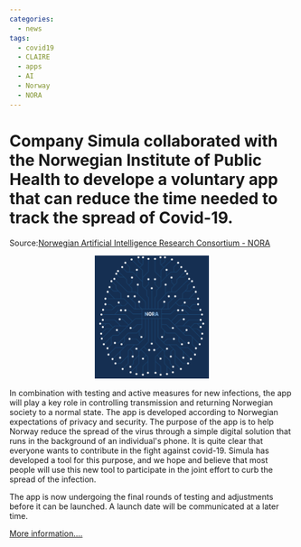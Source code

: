 ```yaml
---
categories:
  - news
tags:
  - covid19
  - CLAIRE
  - apps
  - AI
  - Norway
  - NORA
---
```


# Company Simula collaborated with the Norwegian Institute of Public Health to develope a voluntary app that can reduce the time needed to track the spread of Covid-19. 

Source:[Norwegian Artificial Intelligence Research Consortium - NORA](https://www.nora.ai/news-and-events/news/simula-is-working-with-the-norwegian-institute-of-.html)

<p align="center"><a href="http://www.nora.ai/"><img src="/assets/images/images_posts/logo_nora.png"  width="40%"></a></p>


In combination with testing and active measures for new infections, the app will play a key role in controlling transmission and returning Norwegian society to a normal state. The app is developed according to Norwegian expectations of privacy and security. The purpose of the app is to help Norway reduce the spread of the virus through a simple digital solution that runs in the background of an individual's phone. It is quite clear that everyone wants to contribute in the fight against covid-19. Simula has developed a tool for this purpose, and we hope and believe that most people will use this new tool to participate in the joint effort to curb the spread of the infection.

The app is now undergoing the final rounds of testing and adjustments before it can be launched. A launch date will be communicated at a later time.

[More information....](https://www.nora.ai/news-and-events/news/simula-is-working-with-the-norwegian-institute-of-.html)


